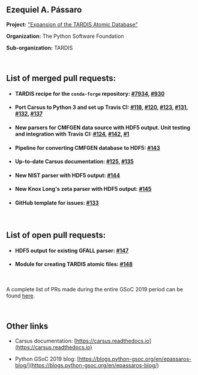 ## Ezequiel A. Pássaro

**Project:** ["Expansion of the TARDIS Atomic Database"](https://summerofcode.withgoogle.com/projects/#5625658653278208)

**Organization:** The Python Software Foundation

**Sub-organization:** TARDIS

<br>

## List of merged pull requests:

- #### TARDIS recipe for the `conda-forge` repository: [#7934](https://github.com/conda-forge/staged-recipes/pull/7934), [#930](https://github.com/tardis-sn/tardis/pull/930)

- #### Port Carsus to Python 3 and set up Travis CI: [#118](https://github.com/tardis-sn/carsus/pull/118), [#120](https://github.com/tardis-sn/carsus/pull/120), [#123](https://github.com/tardis-sn/carsus/pull/118), [#131](https://github.com/tardis-sn/carsus/pull/131), [#132](https://github.com/tardis-sn/carsus/pull/132), [#137](https://github.com/tardis-sn/carsus/pull/137)
    
- #### New parsers for CMFGEN data source with HDF5 output. Unit testing and integration with Travis CI: [#124](https://github.com/tardis-sn/carsus/pull/124), [#142](https://github.com/tardis-sn/carsus/pull/142), [#1](https://github.com/tardis-sn/carsus-refdata/pull/1)
        
* #### Pipeline for converting CMFGEN database to HDF5: [#143](https://github.com/tardis-sn/carsus/pull/143)
    
* #### Up-to-date Carsus documentation: [#125](https://github.com/tardis-sn/carsus/pull/125), [#135](https://github.com/tardis-sn/carsus/pull/135)

* #### New NIST parser with HDF5 output: [#144](https://github.com/tardis-sn/carsus/pull/144)

* #### New Knox Long's zeta parser with HDF5 output: [#145](https://github.com/tardis-sn/carsus/pull/145)
    
* #### GitHub template for issues: [#133](https://github.com/tardis-sn/carsus/pull/133)
    
<br>

## List of open pull requests:

* #### HDF5 output for existing GFALL parser: [#147](https://github.com/tardis-sn/carsus/pull/147)

* #### Module for creating TARDIS atomic files: [#148](https://github.com/tardis-sn/carsus/pull/148)

<br>

A complete list of PRs made during the entire GSoC 2019 period can be found [here](https://github.com/pulls?q=is%3Apr+created%3A%3E2019-02-01+created%3A%3C2010-09-01+author%3Aepassaro+user%3Atardis-sn+user%3Aconda-forge).

<br>

## Other links

- Carsus documentation: [https://carsus.readthedocs.io](https://carsus.readthedocs.io)

- Python GSoC 2019 blog: [https://blogs.python-gsoc.org/en/epassaros-blog/](https://blogs.python-gsoc.org/en/epassaros-blog/)

